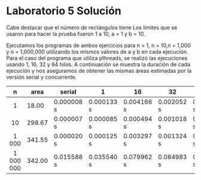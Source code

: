 # Laboratorio 5 Solución

Cabe destacar que el número de rectángulos tiene
Los límites que se usaron para hacer la prueba fueron 1 a 10, a = 1 y b = 10.

Ejecutamos los programas de ambos ejercicios para n = 1, n = 10,n = 1,000 y n = 1,000,000 utilizando los mismos valores de a y b en cada ejecución. Para el caso del programa que utiliza pthreads, se realizó las ejecuciones usando 1, 16, 32 y 64 hilos. A continuación se muestra la duración de cada ejecución y nos aseguramos de obtener las mismas áreas estimadas por la versión serial y concurrente.

| n | area | serial | 1 | 16 | 32 | 64 |
|:------------:|-----------|-----------|-----------|-----------|-----------|-----------|
| 1 | 18.00 | 0.000008 s | 0.000133 s | 0.004166 s | 0.002052 s | 0.003495 s |
| 10 | 298.67 | 0.000007 s | 0.000085 s | 0.000494 s | 0.001018 s | 0.002170 s |
| 1 000 | 341.55 | 0.000020 s | 0.000125 s | 0.003297 s | 0.001324 s | 0.004600 s |
| 1 000 000 | 342.00 | 0.015588 s | 0.035540 s | 0.079962 s | 0.084983 s | 0.084690 s |





